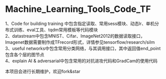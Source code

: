 # Machine_Learning_Tools_Code_TF
1、Code for building training 中包含指定读取、常用sess模块、动态lr、单机分布式训练、eval工具、tqdm常用模板等代码模块  
2、datastream中包含MNIST、Cifar、ImageNet2012的数据读取接口，Imagenet数据需要制作成TFrecord形式，详情参见tensorflow/research/silm  
3、useful networks中包含常用分类网络，与其调用接口，其中返回值end_point包含各个层的图节点  
4、explain AI & adversarial中包含常用的对抗进攻代码和GradCam的使用代码  

本项目会进行长期维护，欢迎fork&star
